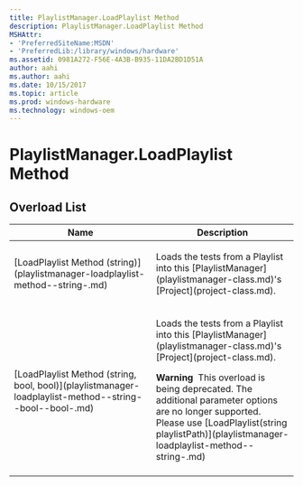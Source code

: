 ```yaml
---
title: PlaylistManager.LoadPlaylist Method
description: PlaylistManager.LoadPlaylist Method
MSHAttr:
- 'PreferredSiteName:MSDN'
- 'PreferredLib:/library/windows/hardware'
ms.assetid: 0981A272-F56E-4A3B-B935-11DA2BD1D51A
author: aahi
ms.author: aahi
ms.date: 10/15/2017
ms.topic: article
ms.prod: windows-hardware
ms.technology: windows-oem
---
```


# PlaylistManager.LoadPlaylist Method


## <span id="Overload_List"></span><span id="overload_list"></span><span id="OVERLOAD_LIST"></span>Overload List


<table>
<colgroup>
<col width="50%" />
<col width="50%" />
</colgroup>
<thead>
<tr class="header">
<th>Name</th>
<th>Description</th>
</tr>
</thead>
<tbody>
<tr class="odd">
<td><p>[LoadPlaylist Method (string)](playlistmanager-loadplaylist-method--string-.md)</p></td>
<td><p>Loads the tests from a Playlist into this [PlaylistManager](playlistmanager-class.md)'s [Project](project-class.md).</p></td>
</tr>
<tr class="even">
<td><p>[LoadPlaylist Method (string, bool, bool)](playlistmanager-loadplaylist-method--string--bool--bool-.md)</p></td>
<td><p>Loads the tests from a Playlist into this [PlaylistManager](playlistmanager-class.md)'s [Project](project-class.md).</p>
<div class="alert">
<strong>Warning</strong>  This overload is being deprecated. The additional parameter options are no longer supported. Please use [LoadPlaylist(string playlistPath)](playlistmanager-loadplaylist-method--string-.md)
</div>
<div>
 
</div></td>
</tr>
</tbody>
</table>

 

 

 






